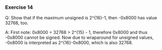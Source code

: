### Exercise 14
Q: Show that if the maximum unsigned is 2^{16}-1, then -0x8000 has value 32768, too.

A: 
First note: 0x8000 = 32768 > 2^{15} - 1, therefore 0x8000 and thus -0x8000 cannot be signed.
Now due to wraparound for unsigned values, -0x8000 is interpreted as 2^{16}-0x8000, which is also 32768.
